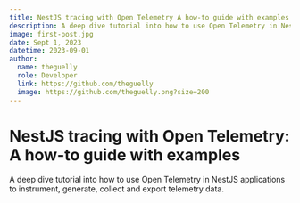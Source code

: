 ```yaml
---
title: NestJS tracing with Open Telemetry A how-to guide with examples
description: A deep dive tutorial into how to use Open Telemetry in NestJS applications to instrument, generate, collect and export telemetry data.
image: first-post.jpg
date: Sept 1, 2023
datetime: 2023-09-01
author:
  name: theguelly
  role: Developer
  link: https://github.com/theguelly
  image: https://github.com/theguelly.png?size=200
---
```

# NestJS tracing with Open Telemetry: A how-to guide with examples
A deep dive tutorial into how to use Open Telemetry in NestJS applications to instrument, generate, collect and export telemetry data.